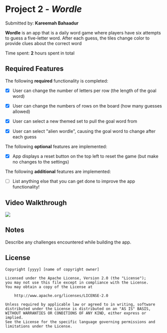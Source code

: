 # Project 2 - *Wordle*

Submitted by: **Kareemah Bahaadur**

**Wordle** is an app that is a daily word game where players have six attempts to guess a five-letter word. After each guess, the tiles change color to provide clues about the correct word

Time spent: **2** hours spent in total

## Required Features

The following **required** functionality is completed:

- [X] User can change the number of letters per row (the length of the goal word)
- [X] User can change the numbers of rows on the board (how many guesses allowed)
- [X] User can select a new themed set to pull the goal word from
- [X] User can select "alien wordle", causing the goal word to change after each guess


The following **optional** features are implemented:

- [X] App displays a reset button on the top left to reset the game (but make no changes to the settings)

The following **additional** features are implemented:

- [ ] List anything else that you can get done to improve the app functionality!

## Video Walkthrough
<div>
    <a href="https://www.loom.com/share/9f99979adfb1474298045ffef6838a69">
    </a>
    <a href="https://www.loom.com/share/9f99979adfb1474298045ffef6838a69">
      <img style="max-width:300px;" src="https://cdn.loom.com/sessions/thumbnails/9f99979adfb1474298045ffef6838a69-a2628e0799a2c870-full-play.gif">
    </a>
  </div>

## Notes

Describe any challenges encountered while building the app.

## License

    Copyright [yyyy] [name of copyright owner]

    Licensed under the Apache License, Version 2.0 (the "License");
    you may not use this file except in compliance with the License.
    You may obtain a copy of the License at

        http://www.apache.org/licenses/LICENSE-2.0

    Unless required by applicable law or agreed to in writing, software
    distributed under the License is distributed on an "AS IS" BASIS,
    WITHOUT WARRANTIES OR CONDITIONS OF ANY KIND, either express or implied.
    See the License for the specific language governing permissions and
    limitations under the License.
